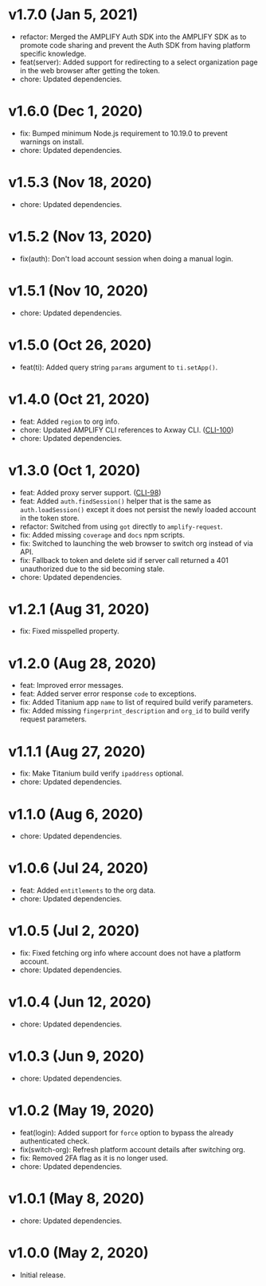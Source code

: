 # v1.7.0 (Jan 5, 2021)

 * refactor: Merged the AMPLIFY Auth SDK into the AMPLIFY SDK as to promote code sharing and
   prevent the Auth SDK from having platform specific knowledge.
 * feat(server): Added support for redirecting to a select organization page in the web browser
   after getting the token.
 * chore: Updated dependencies.

# v1.6.0 (Dec 1, 2020)

 * fix: Bumped minimum Node.js requirement to 10.19.0 to prevent warnings on install.
 * chore: Updated dependencies.

# v1.5.3 (Nov 18, 2020)

 * chore: Updated dependencies.

# v1.5.2 (Nov 13, 2020)

 * fix(auth): Don't load account session when doing a manual login.

# v1.5.1 (Nov 10, 2020)

 * chore: Updated dependencies.

# v1.5.0 (Oct 26, 2020)

 * feat(ti): Added query string `params` argument to `ti.setApp()`.

# v1.4.0 (Oct 21, 2020)

 * feat: Added `region` to org info.
 * chore: Updated AMPLIFY CLI references to Axway CLI.
   ([CLI-100](https://jira.axway.com/browse/CLI-100))
 * chore: Updated dependencies.

# v1.3.0 (Oct 1, 2020)

 * feat: Added proxy server support. ([CLI-98](https://jira.axway.com/browse/CLI-98))
 * feat: Added `auth.findSession()` helper that is the same as `auth.loadSession()` except it does
   not persist the newly loaded account in the token store.
 * refactor: Switched from using `got` directly to `amplify-request`.
 * fix: Added missing `coverage` and `docs` npm scripts.
 * fix: Switched to launching the web browser to switch org instead of via API.
 * fix: Fallback to token and delete sid if server call returned a 401 unauthorized due to the sid
   becoming stale.
 * chore: Updated dependencies.

# v1.2.1 (Aug 31, 2020)

 * fix: Fixed misspelled property.

# v1.2.0 (Aug 28, 2020)

 * feat: Improved error messages.
 * feat: Added server error response `code` to exceptions.
 * fix: Added Titanium app `name` to list of required build verify parameters.
 * fix: Added missing `fingerprint_description` and `org_id` to build verify request parameters.

# v1.1.1 (Aug 27, 2020)

 * fix: Make Titanium build verify `ipaddress` optional.
 * chore: Updated dependencies.

# v1.1.0 (Aug 6, 2020)

 * chore: Updated dependencies.

# v1.0.6 (Jul 24, 2020)

 * feat: Added `entitlements` to the org data.
 * chore: Updated dependencies.

# v1.0.5 (Jul 2, 2020)

 * fix: Fixed fetching org info where account does not have a platform account.
 * chore: Updated dependencies.

# v1.0.4 (Jun 12, 2020)

 * chore: Updated dependencies.

# v1.0.3 (Jun 9, 2020)

 * chore: Updated dependencies.

# v1.0.2 (May 19, 2020)

 * feat(login): Added support for `force` option to bypass the already authenticated check.
 * fix(switch-org): Refresh platform account details after switching org.
 * fix: Removed 2FA flag as it is no longer used.
 * chore: Updated dependencies.

# v1.0.1 (May 8, 2020)

 * chore: Updated dependencies.

# v1.0.0 (May 2, 2020)

 * Initial release.
